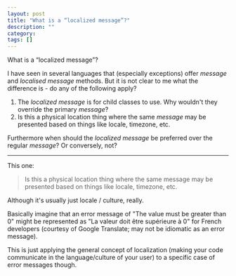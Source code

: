 ```yaml
---
layout: post
title: "What is a “localized message”?"
description: ""
category:
tags: []
---
```


What is a “localized message”?


I have seen in several languages that (especially exceptions) offer _message_ and _localised message_ methods. But it is not clear to me what the difference is - do any of the following apply?

1. The _localized message_ is for child classes to use. Why wouldn't they override the primary _message_?
2. Is this a physical location thing where the same _message_ may be presented based on things like locale, timezone, etc.

Furthermore when should the _localized message_ be preferred over the regular _message_? Or conversely, not?


--------------------------------------- 
This one:

> Is this a physical location thing where the same message may be presented based on things like locale, timezone, etc.

Although it's usually just locale / culture, really.

Basically imagine that an error message of "The value must be greater than 0" might be represented as "La valeur doit être supérieure à 0" for French developers (courtesy of Google Translate; may not be idiomatic as an error message).

This is just applying the general concept of localization (making your code communicate in the language/culture of your user) to a specific case of error messages though.


